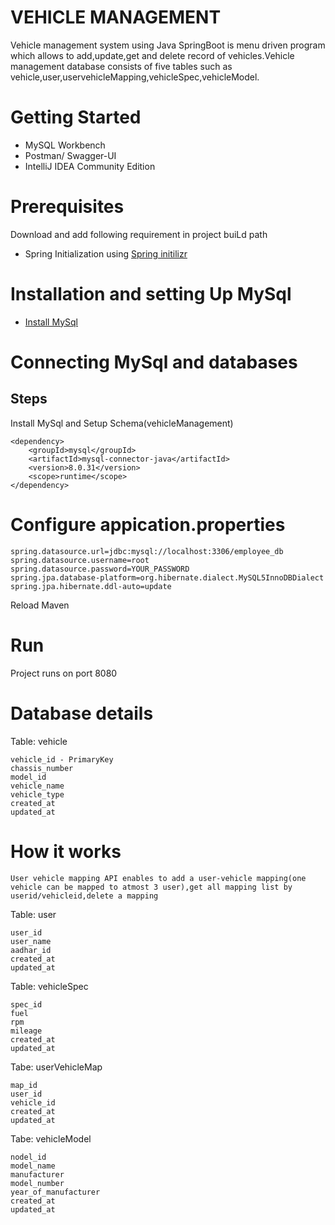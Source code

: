 # VEHICLE MANAGEMENT

Vehicle management system using Java SpringBoot is menu driven program which allows to add,update,get and delete record of vehicles.Vehicle management database consists of five tables such as vehicle,user,uservehicleMapping,vehicleSpec,vehicleModel.

# Getting Started
* MySQL Workbench
* Postman/ Swagger-UI
* IntelliJ IDEA Community Edition
 
 # Prerequisites
Download and add following requirement in project buiLd path
* Spring Initialization using [Spring initilizr](https://start.spring.io/)

# Installation and setting Up MySql

*  [Install MySql](https://dev.mysql.com/doc/en/installing.html)


# Connecting MySql and databases

## Steps

Install MySql and Setup Schema(vehicleManagement)
```
<dependency>
	<groupId>mysql</groupId>
	<artifactId>mysql-connector-java</artifactId>
	<version>8.0.31</version>
	<scope>runtime</scope>
</dependency>
```

# Configure appication.properties
```
spring.datasource.url=jdbc:mysql://localhost:3306/employee_db
spring.datasource.username=root
spring.datasource.password=YOUR_PASSWORD
spring.jpa.database-platform=org.hibernate.dialect.MySQL5InnoDBDialect
spring.jpa.hibernate.ddl-auto=update
```

Reload Maven


# Run
Project runs on port 8080


# Database details

Table: vehicle

```
vehicle_id - PrimaryKey
chassis_number
model_id
vehicle_name
vehicle_type
created_at
updated_at
```
# How it works

```
User vehicle mapping API enables to add a user-vehicle mapping(one vehicle can be mapped to atmost 3 user),get all mapping list by userid/vehicleid,delete a mapping
```

Table: user

```
user_id
user_name
aadhar_id
created_at
updated_at

```

Table: vehicleSpec

```
spec_id
fuel
rpm
mileage
created_at
updated_at

```
Tabe: userVehicleMap

```
map_id
user_id
vehicle_id
created_at
updated_at
```
Tabe: vehicleModel

```
nodel_id
model_name
manufacturer
model_number
year_of_manufacturer
created_at
updated_at

